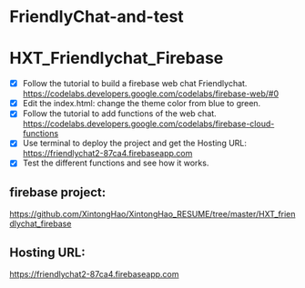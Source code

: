 # FriendlyChat-and-test

# HXT_Friendlychat_Firebase
- [x] Follow the tutorial to build a firebase web chat Friendlychat.
https://codelabs.developers.google.com/codelabs/firebase-web/#0 
- [x] Edit the index.html: change the theme color from blue to green.
- [x] Follow the tutorial to add functions of the web chat.
https://codelabs.developers.google.com/codelabs/firebase-cloud-functions
- [x] Use terminal to deploy the project and get the Hosting URL: https://friendlychat2-87ca4.firebaseapp.com
- [x] Test the different functions and see how it works.

## firebase project:
https://github.com/XintongHao/XintongHao_RESUME/tree/master/HXT_friendlychat_firebase

## Hosting URL:
 https://friendlychat2-87ca4.firebaseapp.com
